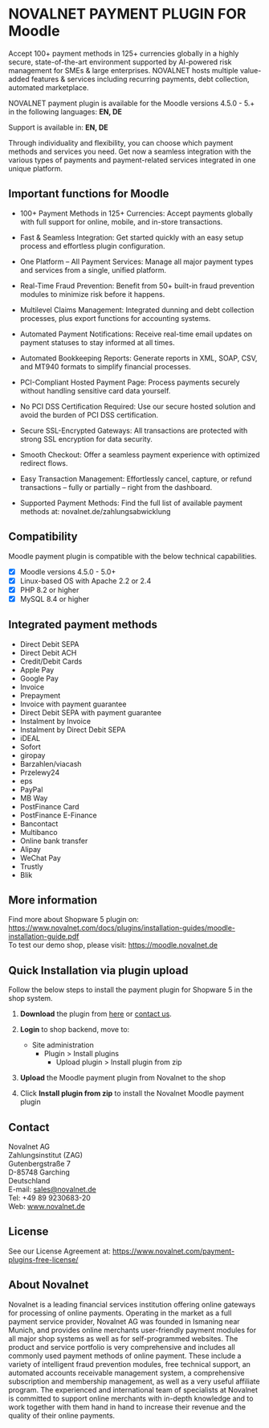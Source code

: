 # NOVALNET PAYMENT PLUGIN FOR Moodle
Accept 100+ payment methods in 125+ currencies globally in a highly secure, state-of-the-art environment supported by AI-powered risk management for SMEs & large enterprises. NOVALNET hosts multiple value-added features & services including recurring payments, debt collection, automated marketplace.

NOVALNET payment plugin is available for the Moodle versions 4.5.0 - 5.+ in the following languages: <b>EN, DE</b>

Support is available in: <b> EN, DE </b>

Through individuality and flexibility, you can choose which payment methods and services you need. Get now a seamless integration with the various types of payments and payment-related services integrated in one unique platform.

## Important functions for Moodle

* 100+ Payment Methods in 125+ Currencies:
Accept payments globally with full support for online, mobile, and in-store transactions.

* Fast & Seamless Integration:
Get started quickly with an easy setup process and effortless plugin configuration.

* One Platform – All Payment Services:
Manage all major payment types and services from a single, unified platform.

* Real-Time Fraud Prevention:
Benefit from 50+ built-in fraud prevention modules to minimize risk before it happens.

* Multilevel Claims Management:
Integrated dunning and debt collection processes, plus export functions for accounting systems.

* Automated Payment Notifications:
Receive real-time email updates on payment statuses to stay informed at all times.

* Automated Bookkeeping Reports:
Generate reports in XML, SOAP, CSV, and MT940 formats to simplify financial processes.

* PCI-Compliant Hosted Payment Page:
Process payments securely without handling sensitive card data yourself.

* No PCI DSS Certification Required:
Use our secure hosted solution and avoid the burden of PCI DSS certification.

* Secure SSL-Encrypted Gateways:
All transactions are protected with strong SSL encryption for data security.

* Smooth Checkout:
Offer a seamless payment experience with optimized redirect flows.

* Easy Transaction Management:
Effortlessly cancel, capture, or refund transactions – fully or partially – right from the dashboard.

* Supported Payment Methods:
Find the full list of available payment methods at: novalnet.de/zahlungsabwicklung

## Compatibility

Moodle payment plugin is compatible with the below technical capabilities. 

- [x]	Moodle versions 4.5.0 - 5.0+
- [x]	Linux-based OS with Apache 2.2 or 2.4
- [x]	PHP 8.2 or higher
- [x]	MySQL 8.4 or higher

## Integrated payment methods

- Direct Debit SEPA
- Direct Debit ACH
- Credit/Debit Cards
- Apple Pay
- Google Pay
- Invoice
- Prepayment
- Invoice with payment guarantee
- Direct Debit SEPA with payment guarantee
- Instalment by Invoice
- Instalment by Direct Debit SEPA
- iDEAL
- Sofort
- giropay
- Barzahlen/viacash
- Przelewy24
- eps
- PayPal
- MB Way
- PostFinance Card
- PostFinance E-Finance
- Bancontact
- Multibanco
- Online bank transfer
- Alipay
- WeChat Pay
- Trustly
- Blik

## More information
Find more about Shopware 5 plugin on: https://www.novalnet.com/docs/plugins/installation-guides/moodle-installation-guide.pdf<br>
To test our demo shop, please visit: https://moodle.novalnet.de


## Quick Installation via plugin upload
Follow the below steps to install the payment plugin for Shopware 5 in the shop system.

1. **Download** the plugin from <a href="https://moodle.org/plugins"> here</a> or <a href="https://www.novalnet.com/contact/"> contact us</a>.

2. **Login** to shop backend, move to:
   - Site administration
     - Plugin > Install plugins 
       - Upload plugin > Install plugin from zip
       
3. **Upload** the Moodle payment plugin from Novalnet to the shop

4. Click **Install plugin from zip** to install the Novalnet Moodle payment plugin

## Contact
Novalnet AG<br>
Zahlungsinstitut (ZAG)<br>
Gutenbergstraße 7<br>
D-85748 Garching<br>
Deutschland<br>
E-mail: sales@novalnet.de<br>
Tel: +49 89 9230683-20<br>
Web: www.novalnet.de

## License
See our License Agreement at: https://www.novalnet.com/payment-plugins-free-license/

## About Novalnet
Novalnet is a leading financial services institution offering online gateways for processing of online payments. Operating in the market as a full payment service provider, Novalnet AG was founded in Ismaning near Munich, and provides online merchants user-friendly payment modules for all major shop systems as well as for self-programmed websites. The product and service portfolio is very comprehensive and includes all commonly used payment methods of online payment. These include a variety of intelligent fraud prevention modules, free technical support, an automated accounts receivable management system, a comprehensive subscription and membership management, as well as a very useful affiliate program. The experienced and international team of specialists at Novalnet is committed to support online merchants with in-depth knowledge and to work together with them hand in hand to increase their revenue and the quality of their online payments.